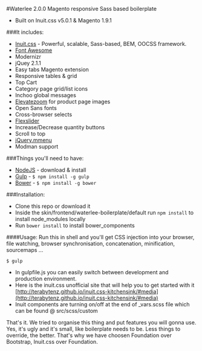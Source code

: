 #Waterlee 2.0.0 Magento responsive Sass based boilerplate

 - Built on Inuit.css v5.0.1 & Magento 1.9.1
 
###It includes:

 - [Inuit.css](https://github.com/csswizardry/inuit.css/) - Powerful, scalable, Sass-based, BEM, OOCSS framework.
 - [Font Awesome](http://fortawesome.github.io/Font-Awesome/)
 - Modernizr
 - jQuey 2.1.1
 - Easy tabs Magento extension
 - Responsive tables & grid
 - Top Cart
 - Category page grid/list icons
 - Inchoo global messages
 - [Elevatezoom](http://www.elevateweb.co.uk/image-zoom) for product page images
 - Open Sans fonts
 - Cross-browser selects
 - [Flexslider](http://www.woothemes.com/flexslider/)
 - Increase/Decrease quantity buttons
 - Scroll to top
 - [jQuery.mmenu](https://github.com/BeSite/jQuery.mmenu) 
 - Modman support

###Things you'll need to have:

 - [NodeJS](http://nodejs.org/) - download & install
 - [Gulp](https://github.com/gulpjs/gulp) - `$ npm install -g gulp`
 - [Bower](http://bower.io/) - `$ npm install -g bower`

###Installation:

 - Clone this repo or download it
 - Inside the skin/frontend/waterlee-boilerplate/default run `npm install` to install node_modules locally
 - Run `bower install` to install bower_components

####Usage:
Run this in shell and you'll get CSS injection into your browser, file watching, browser synchronisation, concatenation, minification, sourcemaps ...
```shell
$ gulp
```
 - In gulpfile.js you can easily switch between development and production environment.
 - Here is the inuit.css unofficial site that will help you to get started with it [http://terabytenz.github.io/inuit.css-kitchensink/#media](http://terabytenz.github.io/inuit.css-kitchensink/#media)
 - Inuit components are turning on/off at the end of _vars.scss file which can be found @ src/scss/custom

That's it. We tried to organise this thing and put features you will gonna use. Yes, it's ugly and it's small, like boilerplate needs to be. Less things to override, the better. That's why we have choosen Foundation over Bootstrap, Inuit.css over Foundation.

